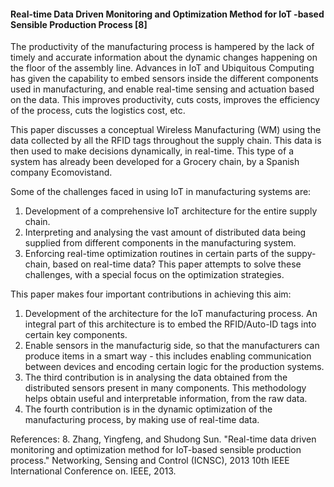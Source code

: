 #### Real-time Data Driven Monitoring and Optimization Method for loT -based Sensible Production Process [8]

The productivity of the manufacturing process is hampered by the lack of timely and accurate information about the dynamic changes happening on the floor of the assembly line. Advances in IoT and Ubiquitous Computing has given the capability to embed sensors inside the different components used in manufacturing, and enable real-time sensing and actuation based on the data. This improves productivity, cuts costs, improves the efficiency of the process, cuts the logistics cost, etc.

This paper discusses a conceptual Wireless Manufacturing (WM) using the data collected by all the RFID tags throughout the supply chain. This data is then used to make decisions dynamically, in real-time. This type of a system has already been developed for a Grocery chain, by a Spanish company Ecomovistand. 

Some of the challenges faced in using IoT in manufacturing systems are:
1. Development of a comprehensive IoT architecture for the entire supply chain.
2. Interpreting and analysing the vast amount of distributed data being supplied from different components in the manufacturing system.
3. Enforcing real-time optimization routines in certain parts of the suppy-chain, based on real-time data?
This paper attempts to solve these challenges, with a special focus on the optimization strategies.

This paper makes four important contributions in achieving this aim:
1. Development of the architecture for the IoT manufacturing process. An integral part of this architecture is to embed the RFID/Auto-ID tags into certain key components.
2. Enable sensors in the manufacturig side, so that the manufacturers can produce items in a smart way - this includes enabling communication between devices and encoding certain logic for the production systems.
3. The third contribution is in analysing the data obtained from the distributed sensors present in many components. This methodology helps obtain useful and interpretable information, from the raw data.
4. The fourth contribution is in the dynamic optimization of the manufacturing process, by making use of real-time data.

References:
8. Zhang, Yingfeng, and Shudong Sun. "Real-time data driven monitoring and optimization method for IoT-based sensible production process." Networking, Sensing and Control (ICNSC), 2013 10th IEEE International Conference on. IEEE, 2013.